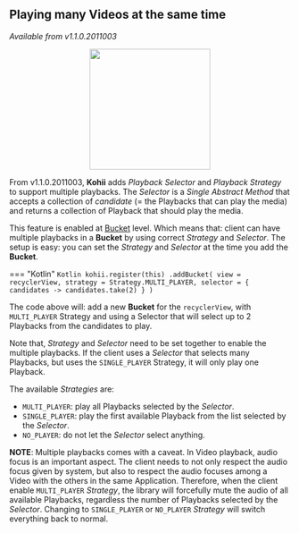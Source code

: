 ## Playing many Videos at the same time

_Available from v1.1.0.2011003_

<img src="../assets/kohii_demo_multi_player.gif" width="216" style="display: block; margin: 0 auto;"/>

From v1.1.0.2011003, **Kohii** adds _Playback Selector_ and _Playback Strategy_ to support multiple
playbacks. The _Selector_ is a _Single Abstract Method_ that accepts a collection of _candidate_ (=
the Playbacks that can play the media) and returns a collection of Playback that should play the
media.

This feature is enabled at [Bucket](glossary.md#bucket-manager-and-group) level. Which means that:
client can have multiple playbacks in a **Bucket** by using correct _Strategy_ and _Selector_. The
setup is easy: you can set the _Strategy_ and _Selector_ at the time you add the **Bucket**.

=== "Kotlin"
    ```Kotlin
    kohii.register(this)
        .addBucket(
            view = recyclerView,
            strategy = Strategy.MULTI_PLAYER,
            selector = { candidates ->
              candidates.take(2)
            }
        )
    ```

The code above will: add a new **Bucket** for the `recyclerView`, with `MULTI_PLAYER` Strategy and
using a Selector that will select up to 2 Playbacks from the candidates to play.

Note that, _Strategy_ and _Selector_ need to be set together to enable the multiple playbacks. If
the client uses a _Selector_ that selects many Playbacks, but uses the `SINGLE_PLAYER` Strategy, it
will only play one Playback.

The available _Strategies_ are:

- `MULTI_PLAYER`: play all Playbacks selected by the _Selector_.
- `SINGLE_PLAYER`: play the first available Playback from the list selected by the _Selector_.
- `NO_PLAYER`: do not let the _Selector_ select anything.

**NOTE**: Multiple playbacks comes with a caveat. In Video playback, audio focus is an important
aspect. The client needs to not only respect the audio focus given by system, but also to respect
the audio focuses among a Video with the others in the same Application. Therefore, when the client
enable `MULTI_PLAYER` _Strategy_, the library will forcefully mute the audio of all available
Playbacks, regardless the number of Playbacks selected by the _Selector_. Changing
to `SINGLE_PLAYER` or `NO_PLAYER` _Strategy_ will switch everything back to normal.
